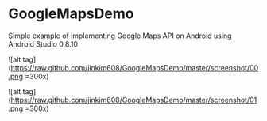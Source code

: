 GoogleMapsDemo
==============

Simple example of implementing Google Maps API on Android using Android Studio 0.8.10


![alt tag](https://raw.github.com/jinkim608/GoogleMapsDemo/master/screenshot/00.png =300x)

![alt tag](https://raw.github.com/jinkim608/GoogleMapsDemo/master/screenshot/01.png =300x)
